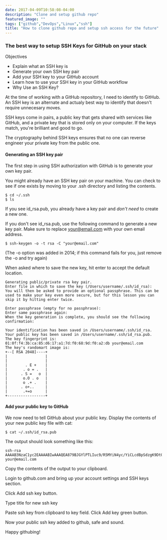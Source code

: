 ```yaml
---
date: 2017-04-09T10:58:08-04:00
description: "Clone and setup github repo"
featured_image: ""
tags: ["github","DevOps","Linux","ssh"]
title: "How to clone github repo and setup ssh access for the future"
---
```

### The best way to setup SSH Keys for GitHub on your stack

Objectives

- Explain what an SSH key is
- Generate your own SSH key pair
- Add your SSH key to your GitHub account
- Learn how to use your SSH key in your GitHub workflow
- Why Use an SSH Key?

At the time of working with a GitHub repository, I need to identify to GitHub. An SSH key is an alternate and actualy best way to identify that doesn't require unnecesary moves.

SSH keys come in pairs, a public key that gets shared with services like GitHub, and a private key that is stored only on your computer. If the keys match, you're brilliant and good to go.

The cryptography behind SSH keys ensures that no one can reverse engineer your private key from the public one.

#### Generating an SSH key pair
The first step in using SSH authorization with GitHub is to generate your own key pair.

You might already have an SSH key pair on your machine. You can check to see if one exists by moving to your .ssh directory and listing the contents.

```
$ cd ~/.ssh
$ ls
```

If you see id_rsa.pub, you already have a key pair and *don't need* to create a new one.

If you don't see id_rsa.pub, use the following command to generate a new key pair. Make sure to replace your@email.com with your own email address.

```
$ ssh-keygen -o -t rsa -C "your@email.com"
```
(The -o option was added in 2014; if this command fails for you, just remove the -o and try again)

When asked where to save the new key, hit enter to accept the default location.

```
Generating public/private rsa key pair.
Enter file in which to save the key (/Users/username/.ssh/id_rsa):
You will then be asked to provide an optional passphrase. This can be used to make your key even more secure, but for this lesson you can skip it by hitting enter twice.

Enter passphrase (empty for no passphrase):
Enter same passphrase again:
When the key generation is complete, you should see the following confirmation:

Your identification has been saved in /Users/username/.ssh/id_rsa.
Your public key has been saved in /Users/username/.ssh/id_rsa.pub.
The key fingerprint is:
01:0f:f4:3b:ca:85:d6:17:a1:7d:f0:68:9d:f0:a2:db your@email.com
The key's randomart image is:
+--[ RSA 2048]----+
|                 |
|                 |
|        . E +    |
|       . o = .   |
|      . S =   o  |
|       o.O . o   |
|       o .+ .    |
|      . o+..     |
|       .+=o      |
+-----------------+
```

#### Add your public key to GitHub
We now need to tell GitHub about your public key. Display the contents of your new public key file with cat:

```
$ cat ~/.ssh/id_rsa.pub
```

The output should look something like this:

```
ssh-rsa AAAAB3NzaC1yc2EAAAABIwAAAQEA879BJGYlPTLIuc9/R5MYiN4yc/YiCLcdBpSdzgK9Dt0Bkfe3rSz5cPm4wmehdE7GkVFXrBJ2YHqPLuM1yx1AUxIebpwlIl9f/aUHOts9eVnVh4NztPy0iSU/Sv0b2ODQQvcy2vYcujlorscl8JjAgfWsO3W4iGEe6QwBpVomcME8IU35v5VbylM9ORQa6wvZMVrPECBvwItTY8cPWH3MGZiK/74eHbSLKA4PY3gM4GHI450Nie16yggEg2aTQfWA1rry9JYWEoHS9pJ1dnLqZU3k/8OWgqJrilwSoC5rGjgp93iu0H8T6+mEHGRQe84Nk1y5lESSWIbn6P636Bl3uQ== your@email.com
```

Copy the contents of the output to your clipboard.

Login to github.com and bring up your account settings and SSH keys section.

Click Add ssh key button.

Type title for new ssh key

Paste ssh key from clipboard to key field. Click Add key green button. 

Now your public ssh key added to github, safe and sound. 

Happy githubing!

